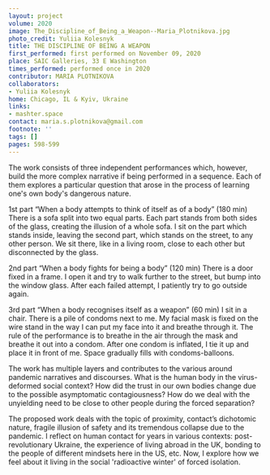 ```yaml
---
layout: project
volume: 2020
image: The_Discipline_of_Being_a_Weapon--Maria_Plotnikova.jpg
photo_credit: Yuliia Kolesnyk
title: THE DISCIPLINE OF BEING A WEAPON
first_performed: first performed on November 09, 2020
place: SAIC Galleries, 33 E Washington
times_performed: performed once in 2020
contributor: MARIA PLOTNIKOVA
collaborators:
- Yuliia Kolesnyk
home: Chicago, IL & Kyiv, Ukraine
links:
- mashter.space
contact: maria.s.plotnikova@gmail.com
footnote: ''
tags: []
pages: 598-599
---
```



The work consists of three independent performances which, however, build the more complex narrative if being performed in a sequence. Each of them explores a particular question that arose in the process of learning one's own body's dangerous nature. 

1st part “When a body attempts to think of itself as of a body” (180 min)
There is a sofa split into two equal parts. Each part stands from both sides of the glass, creating the illusion of a whole sofa. I sit on the part which stands inside, leaving the second part, which stands on the street, to any other person. We sit there, like in a living room, close to each other but disconnected by the glass.

2nd part “When a body fights for being a body” (120 min)
There is a door fixed in a frame. I open it and try to walk further to the street, but bump into the window glass. After each failed attempt, I patiently try to go outside again. 

3rd part “When a body recognises itself as a weapon” (60 min)
I sit in a chair. There is a pile of condoms next to me. My facial mask is fixed on the wire stand in the way I can put my face into it and breathe through it. The rule of the performance is to breathe in the air through the mask and breathe it out into a condom. After one condom is inflated, I tie it up and place it in front of me. Space gradually fills with condoms-balloons.

The work has multiple layers and contributes to the various around pandemic narratives and discourses. What is the human body in the virus-deformed social context? How did the trust in our own bodies change due to the possible asymptomatic contagiousness? How do we deal with the unyielding need to be close to other people during the forced separation?

The proposed work deals with the topic of proximity, contact’s dichotomic nature, fragile illusion of safety and its tremendous collapse due to the pandemic. I reflect on human contact for years in various contexts: post-revolutionary Ukraine, the experience of living abroad in the UK, bonding to the people of different mindsets here in the US, etc. Now, I explore how we feel about it living in the social 'radioactive winter' of forced isolation.
